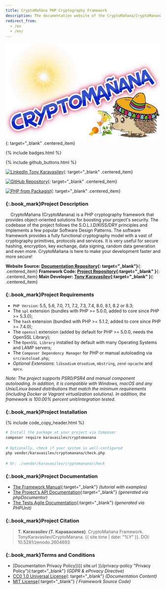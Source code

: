 ```yaml
---
title: CryptoMañana PHP Cryptography Framework
description: The documentation website of the CryptoMañana/CryptoManana cryptography PHP framework.
redirect_from:
  - /en
  - /en/
---
```


[![CryptoManana Logo](images/CryptoMananaLogo.jpg "CryptoMañana")](
https://github.com/TonyKaravasilev/CryptoManana "CryptoManana"){: target="_blank" .centered_item}

{% include badges.html %}

{% include github_buttons.html %}

[![LinkedIn Tony Karavasilev](https://img.shields.io/badge/-Tony%20Karavasilev-blue.svg?style=flat-square&logo=linkedin&cacheSeconds=7200)](
https://www.linkedin.com/in/tony-karavasilev "LinkedIn Tony Karavasilev"){: target="_blank" .centered_item}

[![GitHub Repository](https://img.shields.io/badge/GitHub-URL-red.svg?style=flat-square&logo=github&cacheSeconds=7200)](
https://github.com/TonyKaravasilev/CryptoManana "CryptoManana"){: target="_blank" .centered_item}

[![PHP from Packagist](https://img.shields.io/badge/php-5.5%20--%208.3-blue?style=flat-square&cacheSeconds=7200)](
https://packagist.org/packages/karavasilev/cryptomanana){: target="_blank" .centered_item}

### [](#project-description){:.book_mark}Project Description ###

&nbsp;&nbsp;&nbsp;&nbsp;CryptoMañana (CryptoManana) is a PHP cryptography framework that provides object-oriented
solutions for boosting your project's security. The codebase of the project follows the S.O.L.I.D/KISS/DRY principles
and implements a few popular Software Design Patterns. The software framework provides a fully functional cryptography
model with a vast of cryptography primitives, protocols and services. It is very useful for secure hashing, encryption,
key exchange, data signing, random data generation and even more. CryptoMañana is here to make your development faster
and more secure!

**Website Source: [Documentation Repository](https://github.com/TonyKaravasilev/CryptoMananaDocs "CryptoMananaDocs"){:
target="_blank"}**{: .centered_item}
**Framework Code: [Project Repository](https://github.com/TonyKaravasilev/CryptoManana "CryptoManana"){:target="_blank"
}**{: .centered_item}
**Main Developer: [Tony Karavasilev](https://www.linkedin.com/in/tony-karavasilev "Tony Karavasilev"){:target="_blank"
}**{: .centered_item}

### [](#project-requirements){:.book_mark}Project Requirements ###

- `PHP Version`: 5.5, 5.6, 7.0, 7.1, 7.2, 7.3, 7.4, 8.0, 8.1, 8.2 or 8.3;
- The `spl` extension (bundles with PHP >= 5.0.0, added to core since PHP >= 5.3.0);
- The `hash` extension (bundled with PHP >= 5.1.2, added to core since PHP >= 7.4.0);
- The `openssl` extension (added by default for PHP >= 5.0.0, needs the OpenSSL Library);
- The `OpenSSL Library` installed by default with many Operating Systems and LAMP servers;
- The `Composer Dependency Manager` for PHP or manual autoloading via `src/autoload.php`;
- *Optional Extensions:* `libsodium` or`sodium`, `mbstring`, `zend-opcache` and `apcu`.

*Note: The project supports PSR0/PSR4 and manual component autoloading. In addition, it is compatible with Windows,
macOS and any Unix/Linux based distributions that match the minimum requirements (including Docker or Vagrant
virtualization solutions). In addition, the framework is 100.00% percent unit/integration tested.*

### [](#project-installation){:.book_mark}Project Installation ###

{% include code_copy_header.html %}

```bash
# Install the package at your project via Composer
composer require karavasilev/cryptomanana

# Optionally, check if your system is well-configured
php vendor/karavasilev/cryptomanana/check.php

# Or: ./vendor/karavasilev/cryptomanana/check
```

### [](#project-documentation){:.book_mark}Project Documentation ###

- [The Framework Manual](docs/ "The CryptoManana Manual"){:target="_blank"} *(tutorial with examples)*
- [The Project's API Documentation](api/ "The API Documentation"){:target="_blank"} *(generated via phpDocumentor)*
- [The Tests Agile Documentation](testdox/ "The Tests Agile Documentation"){:target="_blank"} *(generated via PHPUnit)*

### [](#project-citation){:.book_mark}Project Citation ###

> **T. Karavasilev (Т. Каравасилев)**. CryptoMañana Framework. TonyKaravasilev/CryptoManana. {{ site.time | date: "%Y" }}. DOI: 10.5281/zenodo.2604693

### [](#terms-and-conditions){:.book_mark}Terms and Conditions ###

- [Documentation Privacy Policy]({{ site.url }}/privacy-policy "Privacy Policy"){:target="_blank"} *(GDPR & ePrivacy
  Directive)*
- [CC0 1.0 Universal License](https://github.com/TonyKaravasilev/CryptoMananaDocs/blob/master/LICENSE "CC0 1.0"){:
  target="_blank"} *(Documentation Content)*
- [MIT License](https://github.com/TonyKaravasilev/CryptoManana/blob/master/LICENSE "MIT"){:target="_blank"} *(
  Framework Source Code)*
